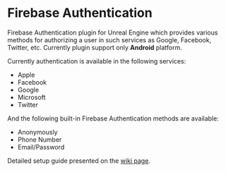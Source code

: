 # Firebase Authentication
Firebase Authentication plugin for Unreal Engine which provides various methods for authorizing a user in such services as Google, Facebook, Twitter, etc. Currently plugin support only **Android** platform.

Currently authentication is available in the following services:
- Apple
- Facebook
- Google
- Microsoft
- Twitter

And the following built-in Firebase Authentication methods are available:
- Anonymously
- Phone Number
- Email/Password

Detailed setup guide presented on the [wiki page](https://github.com/kulichin/UnrealFirebaseAuthentication/wiki).
